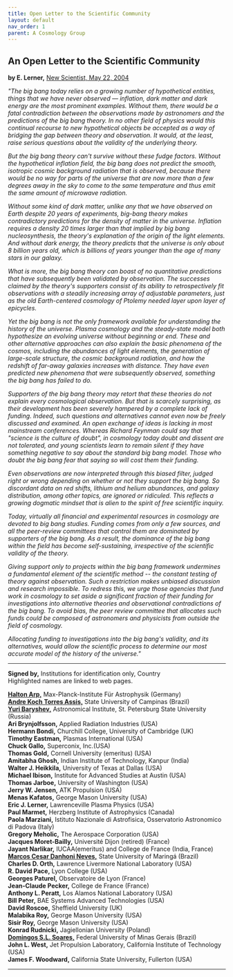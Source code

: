 ```yaml
---
title: Open Letter to the Scientific Community
layout: default
nav_order: 1
parent: A Cosmology Group
---
```


## An Open Letter to the Scientific Community

**by E. Lerner,** [New Scientist, May 22, 2004](https://www.newscientist.com/article/mg18224482-900-bucking-the-big-bang/)

*"The big bang today relies on a growing number of hypothetical entities, things that we have never observed — inflation, dark matter and dark energy are the most prominent examples. Without them, there would be a fatal contradiction between the observations made by astronomers and the predictions of the big bang theory. In no other field of physics would this continual recourse to new hypothetical objects be accepted as a way of bridging the gap between theory and observation. It would, at the least, raise serious questions about the validity of the underlying theory.*

*But the big bang theory can't survive without these fudge factors. Without the hypothetical inflation field, the big bang does not predict the smooth, isotropic cosmic background radiation that is observed, because there would be no way for parts of the universe that are now more than a few degrees away in the sky to come to the same temperature and thus emit the same amount of microwave radiation.*

*Without some kind of dark matter, unlike any that we have observed on Earth despite 20 years of experiments, big-bang theory makes contradictory predictions for the density of matter in the universe. Inflation requires a density 20 times larger than that implied by big bang nucleosynthesis, the theory's explanation of the origin of the light elements. And without dark energy, the theory predicts that the universe is only about 8 billion years old, which is billions of years younger than the age of many stars in our galaxy.*

*What is more, the big bang theory can boast of no quantitative predictions that have subsequently been validated by observation. The successes claimed by the theory's supporters consist of its ability to retrospectively fit observations with a steadily increasing array of adjustable parameters, just as the old Earth-centered cosmology of Ptolemy needed layer upon layer of epicycles.*

*Yet the big bang is not the only framework available for understanding the history of the universe. Plasma cosmology and the steady-state model both hypothesize an evolving universe without beginning or end. These and other alternative approaches can also explain the basic phenomena of the cosmos, including the abundances of light elements, the generation of large-scale structure, the cosmic background radiation, and how the redshift of far-away galaxies increases with distance. They have even predicted new phenomena that were subsequently observed, something the big bang has failed to do.*

*Supporters of the big bang theory may retort that these theories do not explain every cosmological observation. But that is scarcely surprising, as their development has been severely hampered by a complete lack of funding. Indeed, such questions and alternatives cannot even now be freely discussed and examined. An open exchange of ideas is lacking in most mainstream conferences. Whereas Richard Feynman could say that "science is the culture of doubt", in cosmology today doubt and dissent are not tolerated, and young scientists learn to remain silent if they have something negative to say about the standard big bang model. Those who doubt the big bang fear that saying so will cost them their funding.*

*Even observations are now interpreted through this biased filter, judged right or wrong depending on whether or not they support the big bang. So discordant data on red shifts, lithium and helium abundances, and galaxy distribution, among other topics, are ignored or ridiculed. This reflects a growing dogmatic mindset that is alien to the spirit of free scientific inquiry.*

*Today, virtually all financial and experimental resources in cosmology are devoted to big bang studies. Funding comes from only a few sources, and all the peer-review committees that control them are dominated by supporters of the big bang. As a result, the dominance of the big bang within the field has become self-sustaining, irrespective of the scientific validity of the theory.*

*Giving support only to projects within the big bang framework undermines a fundamental element of the scientific method -- the constant testing of theory against observation. Such a restriction makes unbiased discussion and research impossible. To redress this, we urge those agencies that fund work in cosmology to set aside a significant fraction of their funding for investigations into alternative theories and observational contradictions of the big bang. To avoid bias, the peer review committee that allocates such funds could be composed of astronomers and physicists from outside the field of cosmology.*

*Allocating funding to investigations into the big bang's validity, and its alternatives, would allow the scientific process to determine our most accurate model of the history of the universe."*

---

**Signed by,** Institutions for identification only, Country  
Highlighted names are linked to web pages.

[**Halton Arp,**](http://haltonarp.com/) Max-Planck-Institute Für Astrophysik (Germany)  
[**Andre Koch Torres Assis,**](https://www.ifi.unicamp.br/~assis/) State University of Campinas (Brazil)  
[**Yuri Baryshev,**](http://www.astro.spbu.ru/staff/baryshev/index.htm) Astronomical Institute, St. Petersburg State University (Russia)  
**Ari Brynjolfsson,** Applied Radiation Industries (USA)  
**Hermann Bondi,** Churchill College, University of Cambridge (UK)  
**Timothy Eastman,** Plasmas International (USA)  
**Chuck Gallo,** Superconix, Inc.(USA)  
**Thomas Gold,** Cornell University (emeritus) (USA)  
**Amitabha Ghosh,** Indian Institute of Technology, Kanpur (India)  
**Walter J. Heikkila,** University of Texas at Dallas (USA)  
**Michael Ibison,** Institute for Advanced Studies at Austin (USA)  
**Thomas Jarboe,** University of Washington (USA)  
**Jerry W. Jensen,** ATK Propulsion (USA)  
**Menas Kafatos,** George Mason University (USA)  
**Eric J. Lerner,** Lawrenceville Plasma Physics (USA)  
**Paul Marmet,** Herzberg Institute of Astrophysics (Canada)  
**Paola Marziani,** Istituto Nazionale di Astrofisica, Osservatorio Astronomico di Padova (Italy)  
**Gregory Meholic,** The Aerospace Corporation (USA)  
**Jacques Moret-Bailly,** Université Dijon (retired) (France)  
**Jayant Narlikar,** IUCAA(emeritus) and College de France (India, France)  
[**Marcos Cesar Danhoni Neves,**](http://www.pcm.uem.br/docente/3/marcos-cesar-danhoni-neves) State University of Maringá (Brazil)  
**Charles D. Orth,** Lawrence Livermore National Laboratory (USA)  
**R. David Pace,** Lyon College (USA)  
**Georges Paturel,** Observatoire de Lyon (France)  
**Jean-Claude Pecker,** College de France (France)  
**Anthony L. Peratt,** Los Alamos National Laboratory (USA)  
**Bill Peter,** BAE Systems Advanced Technologies (USA)  
**David Roscoe,** Sheffield University (UK)  
**Malabika Roy,** George Mason University (USA)  
**Sisir Roy,** George Mason University (USA)  
**Konrad Rudnicki,** Jagiellonian University (Poland)  
[**Domingos S.L. Soares,**](http://lilith.fisica.ufmg.br/~dsoares/) Federal University of Minas Gerais (Brazil)  
**John L. West,** Jet Propulsion Laboratory, California Institute of Technology (USA)  
**James F. Woodward,** California State University, Fullerton (USA)  

---
